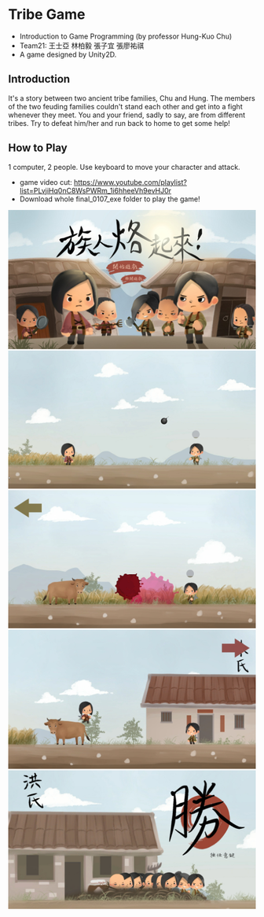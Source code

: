 # Tribe Game

- Introduction to Game Programming (by professor Hung-Kuo Chu)
- Team21: 王士亞 林柏毅 張子宜 張廖祐祺
- A game designed by Unity2D.

## Introduction
It's a story between two ancient tribe families, Chu and Hung.  The members of the two feuding families couldn't stand each other and get into a fight whenever they meet.
You and your friend, sadly to say, are from different tribes.  Try to defeat him/her and run back to home to get some help!

## How to Play
1 computer, 2 people.  Use keyboard to move your character and attack.

- game video cut: https://www.youtube.com/playlist?list=PLvjiHq0nC8WsPWRm_1i6hheeVh9evHJ0r
- Download whole final_0107_exe folder to play the game!

![image](cover.jpg)
![image](game1.jpg)
![image](game2.jpg)
![image](game3.jpg)
![image](game4.jpg)
